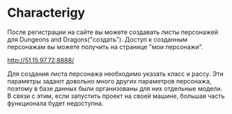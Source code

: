 # Characterigy

После регистрации на сайте вы можете создавать листы персонажей для Dungeons and Dragons("создать"). Доступ к созданным персонажам вы можете получить на странице "мои персонажи".

http://51.15.97.72:8888/

Для создания листа персонажа необходимо указать класс и рассу. Эти параметры задают довольно много других параметров персонажа, поэтому в базе данных были организованы для них отдельные модели. В связи с этим, если запустить проект на своей машине, большая часть функционала будет недоступна.
